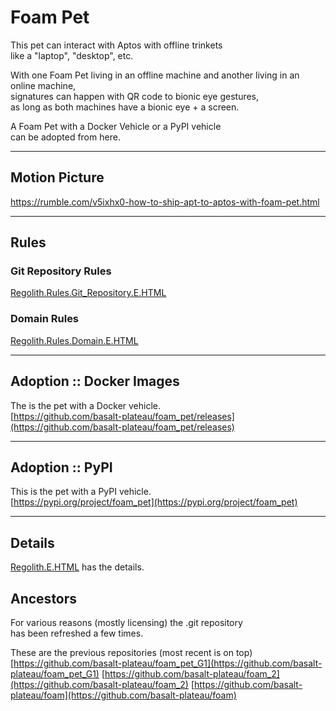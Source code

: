 


# Foam Pet
This pet can interact with Aptos with offline trinkets   
like a "laptop", "desktop", etc.   

With one Foam Pet living in an offline machine and another living in an online machine,   
signatures can happen with QR code to bionic eye gestures,   
as long as both machines have a bionic eye + a screen.

A Foam Pet with a Docker Vehicle or a PyPI vehicle   
can be adopted from here.   

----

## Motion Picture
https://rumble.com/v5ixhx0-how-to-ship-apt-to-aptos-with-foam-pet.html

----

## Rules
### Git Repository Rules
[Regolith.Rules.Git_Repository.E.HTML](Regolith.Rules.Git_Repository.E.HTML)

### Domain Rules
[Regolith.Rules.Domain.E.HTML](Regolith.Rules.Domain.E.HTML)


----

## Adoption :: Docker Images  
The is the pet with a Docker vehicle.      
[https://github.com/basalt-plateau/foam_pet/releases](https://github.com/basalt-plateau/foam_pet/releases)

----

## Adoption :: PyPI
This is the pet with a PyPI vehicle.    
[https://pypi.org/project/foam_pet](https://pypi.org/project/foam_pet)

----

## Details
[Regolith.E.HTML](Regolith.E.HTML) has the details.  


## Ancestors  
For various reasons (mostly licensing) the .git repository   
has been refreshed a few times.   
   
These are the previous repositories (most recent is on top)  
[https://github.com/basalt-plateau/foam_pet_G1](https://github.com/basalt-plateau/foam_pet_G1)
[https://github.com/basalt-plateau/foam_2](https://github.com/basalt-plateau/foam_2)
[https://github.com/basalt-plateau/foam](https://github.com/basalt-plateau/foam)

